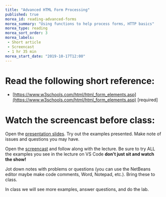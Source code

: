 ```yaml
---
title: "Advanced HTML Form Processing"
published: true
morea_id: reading-advanced-forms
morea_summary: "Using functions to help process forms, HTTP basics"
morea_type: reading
morea_sort_order: 3
morea_labels:
 - Short article
 - Screencast 
 - 1 hr 35 min
morea_start_date: "2019-10-17T12:00"
---
```

# Read the following short reference:

- [https://www.w3schools.com/html/html_form_elements.asp](https://www.w3schools.com/html/html_form_elements.asp) [required]

# Watch the screencast before class:

Open the [presentation slides](ITM352_HTTP_Basics_More_Forms_Processing.ppt). Try out the examples presented. Make note of issues and questions you may have.

Open the [screencast](http://youtu.be/Ik___-Y1Cgc) and follow along with the lecture. Be sure to try ALL the examples you see in the lecture on VS Code **don't just sit and watch the show!**

Jot down notes with problems or questions (you can use the NetBeans editor maybe make code comments, Word, Notepad, etc.). Bring these to class.

In class we will see more examples, answer questions, and do the lab. 



